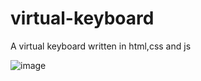 # virtual-keyboard

A virtual keyboard written in html,css and js

![image](https://github.com/qibo02/virtual-keyboard/image.png)
